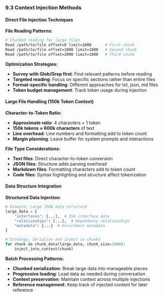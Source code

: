 ### 9.3 Context Injection Methods

#### **Direct File Injection Techniques**

**File Reading Patterns:**
```bash
# Chunked reading for large files
Read /path/to/file offset=0 limit=1000      # First chunk
Read /path/to/file offset=1000 limit=1000   # Second chunk
Read /path/to/file offset=2000 limit=1000   # Third chunk
```

**Optimization Strategies:**
- **Survey with Glob/Grep first**: Find relevant patterns before reading
- **Targeted reading**: Focus on specific sections rather than entire files
- **Format-specific handling**: Different approaches for txt, json, md files
- **Token budget management**: Track token usage during injection

#### **Large File Handling (150k Token Context)**

**Character-to-Token Ratio:**
- **Approximate ratio**: 4 characters = 1 token
- **150k tokens ≈ 600k characters** of text
- **Line overhead**: Line numbers and formatting add to token count
- **Margin planning**: Leave buffer for system prompts and interactions

**File Type Considerations:**
- **Text files**: Direct character-to-token conversion
- **JSON files**: Structure adds parsing overhead
- **Markdown files**: Formatting characters add to token count
- **Code files**: Syntax highlighting and structure affect tokenization

#### **Data Structure Integration**

**Structured Data Injection:**
```python
# Example: Large JSON data structure
large_data = {
    "interfaces": [...],  # ISG interface data
    "relationships": [...],  # Dependency relationships
    "metadata": {...}  # Enrichment metadata
}

# Strategy: Serialize and inject in chunks
for chunk in chunk_data(large_data, chunk_size=1000):
    inject_into_context(chunk)
```

**Batch Processing Patterns:**
- **Chunked serialization**: Break large data into manageable pieces
- **Progressive loading**: Load data as needed during conversation
- **Context preservation**: Maintain context across multiple injections
- **Reference management**: Keep track of injected content for later reference
